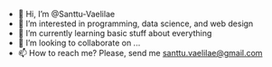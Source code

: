 - 👋 Hi, I’m @Santtu-Vaelilae
- 👀 I’m interested in programming, data science, and web design 
- 🌱 I’m currently learning basic stuff about everything 
- 💞️ I’m looking to collaborate on ...
- 📫 How to reach me? Please, send me santtu.vaelilae@gmail.com  

<!---
Santtu-Vaelilae/Santtu-Vaelilae is a ✨ special ✨ repository because its `README.md` (this file) appears on your GitHub profile.
You can click the Preview link to take a look at your changes.
--->
